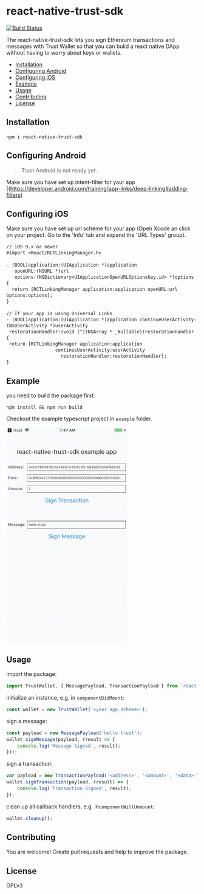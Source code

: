 # react-native-trust-sdk
[![Build Status](https://travis-ci.org/TrustWallet/react-native-trust-sdk.svg?branch=master)](https://travis-ci.org/TrustWallet/react-native-trust-sdk)

The react-native-trust-sdk lets you sign Ethereum transactions and messages with Trust Wallet so that you can bulid a react native DApp without having to worry about keys or wallets.

* [Installation](#installation)
* [Configuring Android](#configuring-android)
* [Configuring iOS](#configuring-ios)
* [Example](#example)
* [Usage](#usage)
* [Contributing](#contributing)
* [License](#license)

## Installation

```shell
npm i react-native-trust-sdk
```

## Configuring Android

> Trust Android is not ready yet.

Make sure you have set up intent-filter for your app [(https://developer.android.com/training/app-links/deep-linking#adding-filters)

## Configuring iOS

Make sure you have set up url scheme for your app (Open Xcode an click on your project. Go to the 'Info' tab and expand the 'URL Types' group).

```objc
// iOS 9.x or newer
#import <React/RCTLinkingManager.h>

- (BOOL)application:(UIApplication *)application
   openURL:(NSURL *)url
   options:(NSDictionary<UIApplicationOpenURLOptionsKey,id> *)options
{
  return [RCTLinkingManager application:application openURL:url options:options];
}

// If your app is using Universal Links
- (BOOL)application:(UIApplication *)application continueUserActivity:(NSUserActivity *)userActivity
 restorationHandler:(void (^)(NSArray * _Nullable))restorationHandler
{
 return [RCTLinkingManager application:application
                  continueUserActivity:userActivity
                    restorationHandler:restorationHandler];
}
```

## Example

you need to build the package first:
```shell
npm install && npm run build
```

Checkout the example typescript project in `example` folder.

![demo gif](doc/demo.gif)

## Usage

import the package:
```typescript
import TrustWallet, { MessagePayload, TransactionPayload } from 'react-native-trust-sdk';
```

initialize an instance, e.g. in `componentDidMount`:
```typescript
const wallet = new TrustWallet('<your_app_scheme>');
```

sign a message:
```typescript
const payload = new MessagePayload('hello trust');
wallet.signMessage(payload, (result => {
    console.log('Message Signed', result);
}));
```

sign a transaction:
```typescript
var payload = new TransactionPayload('<address>', '<amount>', '<data>');
wallet.signTransaction(payload, (result) => {
    console.log('Transaction Signed', result);
});
```

clean up all callback handlers, e.g. in`componentWillUnmount`:
```typescript
wallet.cleanup();
```

## Contributing

You are welcome! Create pull requests and help to improve the package.

## License

GPLv3
